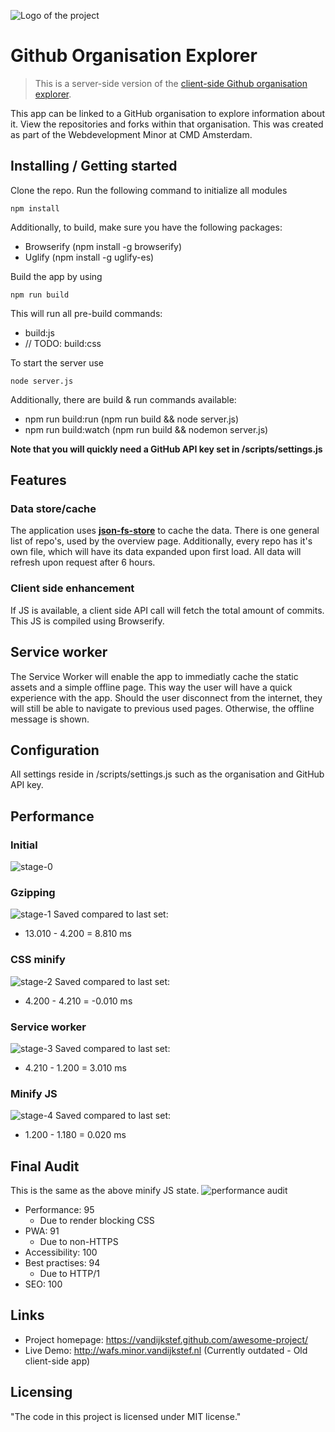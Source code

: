 ![Logo of the project](public/icons/github-icon.png?raw=true)

# Github Organisation Explorer
> This is a server-side version of the [client-side Github organisation explorer](https://github.com/vandijkstef/wafs).

This app can be linked to a GitHub organisation to explore information about it. View the repositories and forks within that organisation. This was created as part of the Webdevelopment Minor at CMD Amsterdam.

## Installing / Getting started
Clone the repo. Run the following command to initialize all modules

```shell
npm install
```

Additionally, to build, make sure you have the following packages:
* Browserify (npm install -g browserify)
* Uglify (npm install -g uglify-es)

Build the app by using
```shell
npm run build
```
This will run all pre-build commands:
* build:js
* // TODO: build:css

To start the server use
```
node server.js
```
Additionally, there are build & run commands available:
* npm run build:run (npm run build && node server.js)
* npm run build:watch (npm run build && nodemon server.js)

**Note that you will quickly need a GitHub API key set in /scripts/settings.js**

## Features
### Data store/cache
The application uses [**json-fs-store**](https://github.com/alexkwolfe/json-fs-store) to cache the data.
There is one general list of repo's, used by the overview page.
Additionally, every repo has it's own file, which will have its data expanded upon first load. All data will refresh upon request after 6 hours.

### Client side enhancement
If JS is available, a client side API call will fetch the total amount of commits. This JS is compiled using Browserify.

## Service worker
The Service Worker will enable the app to immediatly cache the static assets and a simple offline page. This way the user will have a quick experience with the app. Should the user disconnect from the internet, they will still be able to navigate to previous used pages. Otherwise, the offline message is shown.

## Configuration
All settings reside in /scripts/settings.js such as the organisation and GitHub API key.

## Performance
### Initial
![stage-0](docimg/state-0.png?raw=true)
### Gzipping
![stage-1](docimg/state-1.png?raw=true)
Saved compared to last set:
* 13.010 - 4.200 = 8.810 ms
### CSS minify
![stage-2](docimg/state-2.png?raw=true)
Saved compared to last set:
* 4.200 - 4.210 = -0.010 ms
### Service worker
![stage-3](docimg/state-3.png?raw=true)
Saved compared to last set:
* 4.210 - 1.200 = 3.010 ms
### Minify JS
![stage-4](docimg/state-4.png?raw=true)
Saved compared to last set:
* 1.200 - 1.180 = 0.020 ms

## Final Audit
This is the same as the above minify JS state.
![performance audit](docimg/cmda_gh-pa.png?raw=true)
* Performance: 95
	* Due to render blocking CSS
* PWA: 91
	* Due to non-HTTPS
* Accessibility: 100
* Best practises: 94
	* Due to HTTP/1
* SEO: 100

## Links
* Project homepage: https://vandijkstef.github.com/awesome-project/
* Live Demo: http://wafs.minor.vandijkstef.nl (Currently outdated - Old client-side app)

## Licensing
"The code in this project is licensed under MIT license."